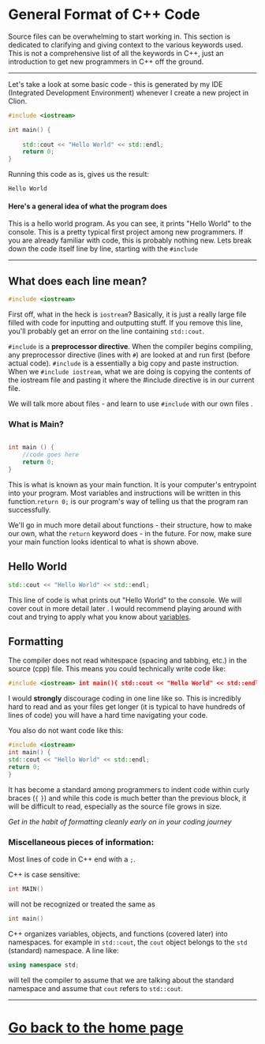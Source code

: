 # General Format of C++ Code

Source files can be overwhelming to start working in. This section is 
dedicated to clarifying and giving context to the various keywords used. This
is not a comprehensive list of all the keywords in C++, just an introduction to
get new programmers in C++ off the ground.

---

Let's take a look at some basic code - this is generated by my IDE (Integrated
Development Environment) whenever I create a new project in Clion.

```c++
#include <iostream>

int main() {
    
    std::cout << "Hello World" << std::endl;
    return 0;
}
```

Running this code as is, gives us the result:

```
Hello World
```

#### Here's a general idea of what the program does

This is a hello world program. As you can see, it prints "Hello World" to
the console. This is a pretty typical first project among new programmers.
If you are already familiar with code, this is probably nothing new. Lets
break down the code itself line by line, starting with the `#include`

---

## What does each line mean?

```c++
#include <iostream>
```

First off, what in the heck is `iostream`? Basically, it is just a really large 
file filled with code for inputting and outputting stuff. If you remove this 
line, you'll probably get an error on the line containing `std::cout`.

`#include` is a **preprocessor directive**. When the compiler begins
compiling, any preprocessor directive (lines with `#`) are looked at and run 
first (before actual code). `#include` is a essentially a big copy and paste 
instruction. When we `#include iostream`, what we are doing is copying the 
contents of the iostream file and pasting it where the #include directive is 
in our current file.

We will talk more about files - and learn to use `#include` with our own
files <!-- in  [Header Files](./HeaderFiles.md) -->.


### What is Main?


```c++

int main () {
    //code goes here
    return 0;
}
```

This is what is known as your main function. It is your computer's entrypoint
into your program. Most variables and instructions will be written in this 
function.`return 0;` is our program's way of telling us that the program ran
successfully.

We'll go in much more detail about functions - their structure, how to make our
own, what the `return` keyword does - in the future. For now, make sure your 
main function looks identical to what is shown above.

## Hello World

```c++
std::cout << "Hello World" << std::endl;
```

This line of code is what prints out "Hello World" to the console. We will cover
cout in more detail later <!-- in [Input-Output](./InputOutput.md) -->. I would
recommend playing around with cout and trying to apply what you know about 
[variables](./Variables.md).


## Formatting
The compiler does not read whitespace (spacing and tabbing, etc.) in the
source (cpp) file. This means you could technically write code like:

```c++
#include <iostream> int main(){ std::cout << "Hello World" << std::endl; return 0;}
```

I would **strongly** discourage coding in one line like so. This is incredibly hard
to read and as your files get longer (it is typical to have hundreds of lines of code)
you will have a hard time navigating your code.

You also do not want code like this:

```c++
#include <iostream>
int main() {
std::cout << "Hello World" << std::endl;
return 0;
}
```

It has become a standard among programmers to indent code within curly braces
(`{` `}`) and while this code is much better than the previous block, it will
be difficult to read, especially as the source file grows in size.

*Get in the habit of formatting cleanly early on in your coding journey*

### Miscellaneous pieces of information:
Most lines of code in C++ end with a `;`. 

C++ is case sensitive:

```c++
int MAIN()
```

will not be recognized or treated the same as 

```c++
int main()
```


C++ organizes variables, objects, and functions (covered later) into namespaces.
for example in `std::cout`, the `cout` object belongs to the `std` (standard)
namespace. A line like:

```c++
using namespace std;
```

will tell the compiler to assume that we are talking about the standard namespace
and assume that `cout` refers to `std::cout`.


----

# [Go back to the home page](HomePage.md)
